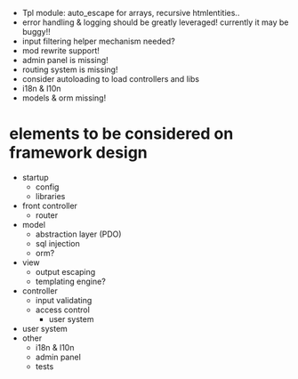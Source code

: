 - Tpl module: auto_escape for arrays, recursive htmlentities..
- error handling & logging should be greatly leveraged! currently it may
  be buggy!!
- input filtering helper mechanism needed?
- mod rewrite support!
- admin panel is missing!
- routing system is missing!
- consider autoloading to load controllers and libs
- i18n & l10n
- models & orm missing!

elements to be considered on framework design
=============================================

- startup
    - config
    - libraries
- front controller
    - router
- model
    - abstraction layer (PDO)
    - sql injection
    - orm?
- view
    - output escaping
    - templating engine?
- controller
    - input validating
    - access control
        - user system
- user system
- other
    - i18n & l10n
    - admin panel
    - tests
